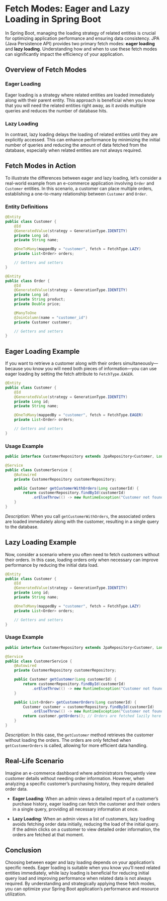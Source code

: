 # Fetch Modes: Eager and Lazy Loading in Spring Boot

In Spring Boot, managing the loading strategy of related entities is crucial for optimizing application performance and ensuring data consistency. JPA (Java Persistence API) provides two primary fetch modes: **eager loading** and **lazy loading**. Understanding how and when to use these fetch modes can significantly impact the efficiency of your application.

## Overview of Fetch Modes

### Eager Loading

Eager loading is a strategy where related entities are loaded immediately along with their parent entity. This approach is beneficial when you know that you will need the related entities right away, as it avoids multiple queries and reduces the number of database hits.

### Lazy Loading

In contrast, lazy loading delays the loading of related entities until they are explicitly accessed. This can enhance performance by minimizing the initial number of queries and reducing the amount of data fetched from the database, especially when related entities are not always required.

## Fetch Modes in Action

To illustrate the differences between eager and lazy loading, let’s consider a real-world example from an e-commerce application involving `Order` and `Customer` entities. In this scenario, a customer can place multiple orders, establishing a one-to-many relationship between `Customer` and `Order`.

### Entity Definitions

```java
@Entity
public class Customer {
    @Id
    @GeneratedValue(strategy = GenerationType.IDENTITY)
    private Long id;
    private String name;

    @OneToMany(mappedBy = "customer", fetch = FetchType.LAZY)
    private List<Order> orders;

    // Getters and setters
}

@Entity
public class Order {
    @Id
    @GeneratedValue(strategy = GenerationType.IDENTITY)
    private Long id;
    private String product;
    private Double price;

    @ManyToOne
    @JoinColumn(name = "customer_id")
    private Customer customer;

    // Getters and setters
}
```

## Eager Loading Example

If you want to retrieve a customer along with their orders simultaneously—because you know you will need both pieces of information—you can use eager loading by setting the fetch attribute to `FetchType.EAGER`.

```java
@Entity
public class Customer {
    @Id
    @GeneratedValue(strategy = GenerationType.IDENTITY)
    private Long id;
    private String name;

    @OneToMany(mappedBy = "customer", fetch = FetchType.EAGER)
    private List<Order> orders;

    // Getters and setters
}
```

### Usage Example

```java
public interface CustomerRepository extends JpaRepository<Customer, Long> {}

@Service
public class CustomerService {
    @Autowired
    private CustomerRepository customerRepository;

    public Customer getCustomerWithOrders(Long customerId) {
        return customerRepository.findById(customerId)
            .orElseThrow(() -> new RuntimeException("Customer not found"));
    }
}
```

*Description*: When you call `getCustomerWithOrders`, the associated orders are loaded immediately along with the customer, resulting in a single query to the database.

## Lazy Loading Example

Now, consider a scenario where you often need to fetch customers without their orders. In this case, loading orders only when necessary can improve performance by reducing the initial data load.

```java
@Entity
public class Customer {
    @Id
    @GeneratedValue(strategy = GenerationType.IDENTITY)
    private Long id;
    private String name;

    @OneToMany(mappedBy = "customer", fetch = FetchType.LAZY)
    private List<Order> orders;

    // Getters and setters
}
```

### Usage Example

```java
public interface CustomerRepository extends JpaRepository<Customer, Long> {}

@Service
public class CustomerService {
    @Autowired
    private CustomerRepository customerRepository;

    public Customer getCustomer(Long customerId) {
        return customerRepository.findById(customerId)
            .orElseThrow(() -> new RuntimeException("Customer not found"));
    }

    public List<Order> getCustomerOrders(Long customerId) {
        Customer customer = customerRepository.findById(customerId)
            .orElseThrow(() -> new RuntimeException("Customer not found"));
        return customer.getOrders(); // Orders are fetched lazily here
    }
}
```

*Description*: In this case, the `getCustomer` method retrieves the customer without loading the orders. The orders are only fetched when `getCustomerOrders` is called, allowing for more efficient data handling.

## Real-Life Scenario

Imagine an e-commerce dashboard where administrators frequently view customer details without needing order information. However, when analyzing a specific customer’s purchasing history, they require detailed order data.

- **Eager Loading**: When an admin views a detailed report of a customer’s purchase history, eager loading can fetch the customer and their orders in a single query, providing all necessary information at once.

- **Lazy Loading**: When an admin views a list of customers, lazy loading avoids fetching order data initially, reducing the load of the initial query. If the admin clicks on a customer to view detailed order information, the orders are fetched at that moment.

## Conclusion

Choosing between eager and lazy loading depends on your application’s specific needs. Eager loading is suitable when you know you’ll need related entities immediately, while lazy loading is beneficial for reducing initial query load and improving performance when related data is not always required. By understanding and strategically applying these fetch modes, you can optimize your Spring Boot application’s performance and resource utilization.